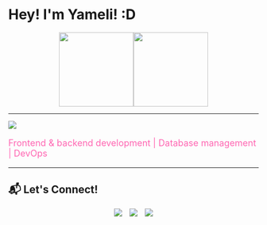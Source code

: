 # Hey! I'm Yameli! :D

<div style="display: flex; justify-content: center;">
  <img height="150em" src="https://github-readme-stats.vercel.app/api?username=yvmeli&show_icons=true&count_private=true&hide_title=true&hide=prs&theme=synthwave&border_color=e100ff&bg_color=000000&ring_color=00ff00&text_color=00ff00&icon_color=e100ff" />
  <img height="150em" src="https://github-readme-stats.vercel.app/api/top-langs/?username=yvmeli&layout=compact&theme=synthwave&hide_title=true&border_color=e100ff&bg_color=000000&text_color=00ff00" />
</div>

---

<p>
  <img src="https://skillicons.dev/icons?i=html,css,js,python,cs,dotnet,mysql,kali,mongodb,nodejs,php,postgres,visualstudio" />
</p>

<p style="font-size: 18px; color: #FF66B2;">Frontend & backend development | Database management | DevOps</p>

---

## 📬 Let's Connect!  
<div style="display: flex; justify-content: center; gap: 15px;">
  <a href="https://github.com/yvmeli" target="_blank">
    <img src="https://img.shields.io/badge/GitHub-0D1117?style=for-the-badge&logo=github&logoColor=white"/>
  </a>
  <a href="https://linkedin.com/in/yameli" target="_blank">
    <img src="https://img.shields.io/badge/LinkedIn-0077B5?style=for-the-badge&logo=linkedin&logoColor=white"/>
  </a>
  <a href="mailto:yameli1715@gmail.com" target="_blank">
    <img src="https://img.shields.io/badge/Gmail-D14836?style=for-the-badge&logo=gmail&logoColor=white"/>
  </a>
</div>

